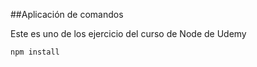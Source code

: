 ##Aplicación de comandos

Este es uno de los ejercicio del curso de Node de Udemy

```
npm install
```